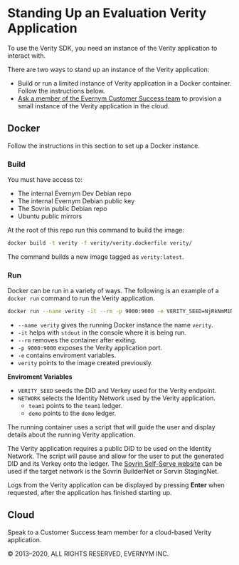 # Standing Up an Evaluation Verity Application

To use the Verity SDK, you need an instance of the Verity application to interact with. 

There are two ways to stand up an instance of the Verity application:
* Build or run a limited instance of Verity application in a Docker container. Follow the instructions below.
* [Ask a member of the Evernym Customer Success team](#cloud) to provision a small instance of the Verity application in the cloud.

## Docker

Follow the instructions in this section to set up a Docker instance.

### Build
You must have access to:
* The internal Evernym Dev Debian repo <!--, which Evernym Customer Success should have granted you?-->
* The internal Evernym Debian public key <!--, which you should have obtained from Evernym Customer Success?-->
* The Sovrin public Debian repo <!--where?-->
* Ubuntu public mirrors <!--addresses?-->

At the root of this repo <!--Which repo?--> run this command to build the image:
 
```sh
docker build -t verity -f verity/verity.dockerfile verity/
```

The command builds a new image tagged as `verity:latest`.

### Run


Docker can be run in a variety of ways. The following is an example of a `docker run` command to run the Verity application.

```sh
docker run --name verity -it --rm -p 9000:9000 -e VERITY_SEED=NjRkNmM1NzUzMzlmM2YxYjUzMGI4MTZl -e NETWORK=team1  verity
```

* `--name verity` gives the running Docker instance the name `verity`.
* `-it` helps with `stdout` in the console where it is being run.
* `--rm` removes the container after exiting.
* `-p 9000:9000` exposes the Verity application port.
* `-e` contains enviroment variables.
* `verity` points to the image created previously.

**Enviroment Variables**
* `VERITY_SEED` seeds the DID and Verkey used for the Verity endpoint.
* `NETWORK` selects the Identity Network used by the Verity application.
  * `team1` points to the `team1` ledger.
  * `demo` points to the `demo` ledger.
  
The running container uses a script that will guide the user and display details about the running Verity application.

The Verity application requires a public DID to be used on the Identity Network. The script will pause and allow for the user to put the generated DID and its Verkey onto the ledger. The [Sovrin Self-Serve website](https://selfserve.sovrin.org/) can be used if the target network is the Sovrin BuilderNet or Sorvin StagingNet.

Logs from the Verity application can be displayed by pressing **Enter** when requested, after the application has finished starting up.

<a id="cloud"></a>

## Cloud

Speak to a Customer Success team member for a cloud-based Verity application.

<!--**TODO** Add information for this step -->

© 2013&#8211;2020, ALL RIGHTS RESERVED, EVERNYM INC.